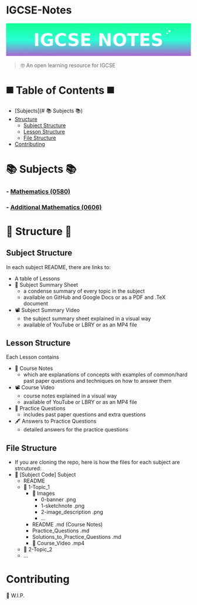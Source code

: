 # IGCSE-Notes
![IGCSE Notes Banner](Banner.png)
> 🤓 An open learning resource for IGCSE

# ◼️ Table of Contents ◼️
- [Subjects](# 📚 Subjects 📚)
- [Structure](#Structure)
    - [Subject Structure](##SubjectStructure)
    - [Lesson Structure](##LessonStructure)
    - [File Structure](##FileStructure)
- [Contributing](#Contributing)

# 📚 Subjects 📚
### - [Mathematics (0580)](/Mathematics(0580)/)
### - [Additional Mathematics (0606)](/Additional-Mathematics(0606)/)

# 🔶 Structure 🔶
## Subject Structure
In each subject README, there are links to:
- A table of Lessons
- 📄 Subject Summary Sheet
    - a condense summary of every topic in the subject
    - available on GitHub and Google Docs or as a PDF and .TeX document
- 📽️ Subject Summary Video
    - the subject summary sheet explained in a visual way
    - available of YouTube or LBRY or as an MP4 file
## Lesson Structure
Each Lesson contains
- 📔 Course Notes
    - which are explanations of concepts with examples of common/hard past paper questions and techniques on how to answer them
- 📽️ Course Video
    - course notes explained in a visual way
    - available of YouTube or LBRY or as an MP4 file
- 📝 Practice Questions
    - includes past paper questions and extra questions
- 🖋️ Answers to Practice Questions
    - detailed answers for the practice questions
## File Structure
- If you are cloning the repo, here is how the files for each subject are strcutured:
- 📁 [Subject Code] Subject
    - README
    - 📁 1-Topic_1
        - 📁 Images
            - 0-banner .png
            - 1-sketchnote .png
            - 2-image_description .png
            - ...
        - README .md (Course Notes)
        - Practice_Questions .md 
        - Solutions_to_Practice_Questions .md
        - 🚧 Course_Video .mp4
    - 📁 2-Topic_2
    - ...

# Contributing
🚧 W.I.P.

